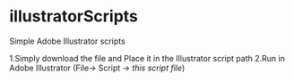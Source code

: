 # illustratorScripts
Simple Adobe Illustrator scripts


1.Simply download the file and Place it in the Illustrator script path
2.Run in Adobe Illustrator (File-> Script -> *this script file*)
